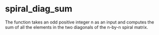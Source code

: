 # spiral_diag_sum
The function takes an odd positive integer n as an input and computes the sum of all the elements in the two diagonals of the n-by-n spiral matrix.
